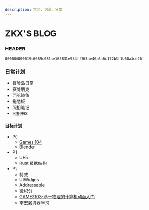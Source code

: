 ```yaml
---
description: 学习，记录，分享
---
```

# ZKX'S BLOG

### HEADER

`000000000019d6689c085ae165831e934ff763ae46a2a6c172b3f1b60a8ce26f`

### 日常计划

* 冒险岛日常
* 赛博朋克
* 西部鲸鱼
* 拖地板
* 照相笔记
* 照相书2

#### 目标计划

- P0
  - [Games 104](https://www.bilibili.com/video/BV12Z4y1B7th)
  - Blender
- P1
  - UE5
  - Rust 数据结构
- P2
  - 特效
  - UIWidges
  - Addressable
  - 微积分
  - [GAMES103-基于物理的计算机动画入门](https://www.bilibili.com/video/BV12Q4y1S73g)
  - [李宏毅机器学习](https://www.bilibili.com/video/BV1JE411g7XF)
